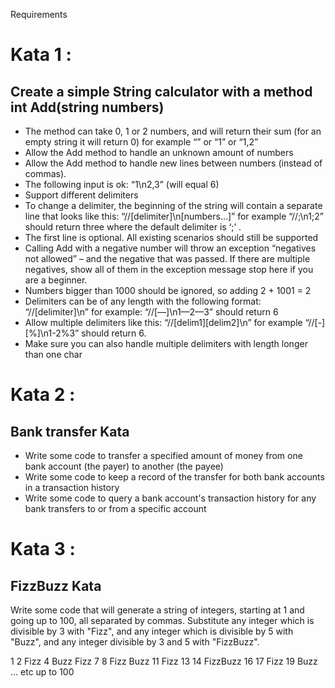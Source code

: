 Requirements

# Kata 1 :

## Create a simple String calculator with a method int Add(string numbers)

* The method can take 0, 1 or 2 numbers, and will return their sum (for an empty string it will return 0) for example “” or “1” or “1,2”
* Allow the Add method to handle an unknown amount of numbers
* Allow the Add method to handle new lines between numbers (instead of commas).
* The following input is ok: “1\n2,3” (will equal 6)
* Support different delimiters
* To change a delimiter, the beginning of the string will contain a separate line that looks like this: “//[delimiter]\n[numbers…]” for example “//;\n1;2” should return three where the default delimiter is ‘;’ .
* The first line is optional. All existing scenarios should still be supported
* Calling Add with a negative number will throw an exception “negatives not allowed” – and the negative that was passed. If there are multiple negatives, show all of them in the exception message stop here if you are a beginner.
* Numbers bigger than 1000 should be ignored, so adding 2 + 1001 = 2
* Delimiters can be of any length with the following format: “//[delimiter]\n” for example: “//[—]\n1—2—3” should return 6
* Allow multiple delimiters like this: “//[delim1][delim2]\n” for example “//[-][%]\n1-2%3” should return 6.
* Make sure you can also handle multiple delimiters with length longer than one char


# Kata 2 :

## Bank transfer Kata

* Write some code to transfer a specified amount of money from one bank account (the payer) to another (the payee)
* Write some code to keep a record of the transfer for both bank accounts in a transaction history
* Write some code to query a bank account's transaction history for any bank transfers to or from a specific account

# Kata 3 :

##  FizzBuzz Kata
Write some code that will generate a string of integers, starting at 1 and going up to 100, all separated by commas.
Substitute any integer which is divisible by 3 with "Fizz", 
and any integer which is divisible by 5 with "Buzz", and any integer divisible by 3 and 5 with "FizzBuzz".

1
2
Fizz
4
Buzz
Fizz
7
8
Fizz
Buzz
11
Fizz
13
14
FizzBuzz
16
17
Fizz
19
Buzz
... etc up to 100